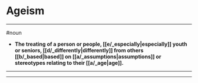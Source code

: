 # Ageism
---
#noun
- **The treating of a person or people, [[e/_especially|especially]] youth or seniors, [[d/_differently|differently]] from others [[b/_based|based]] on [[a/_assumptions|assumptions]] or stereotypes relating to their [[a/_age|age]].**
---
---
